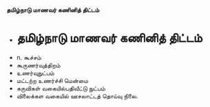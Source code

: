 **தமிழ்நாடு மாணவர் கணினித் திட்டம்**
- # தமிழ்நாடு மாணவர் கணினித் திட்டம்
- n. கூச்சம்
- கூருணர்வுத்திறம்
- உணர்வுநுட்பம்
- மட்டற்ற உணர்ச்சி மென்மை
- கருவிகள் வகையில்பதிவீட்டு நுட்பம்
- விலைக்கள வகையில் ஊசலாட்டத் தொய்வு நிலை.

